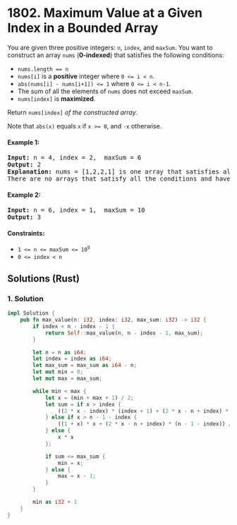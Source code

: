 # 1802. Maximum Value at a Given Index in a Bounded Array
You are given three positive integers: `n`, `index`, and `maxSum`. You want to construct an array `nums` (**0-indexed**) that satisfies the following conditions:

* `nums.length == n`
* `nums[i]` is a **positive** integer where `0 <= i < n`.
* `abs(nums[i] - nums[i+1]) <= 1` where `0 <= i < n-1`.
* The sum of all the elements of `nums` does not exceed `maxSum`.
* `nums[index]` is **maximized**.

Return `nums[index]` *of the constructed array*.

Note that `abs(x)` equals `x` if `x >= 0`, and `-x` otherwise.

#### Example 1:
<pre>
<strong>Input:</strong> n = 4, index = 2,  maxSum = 6
<strong>Output:</strong> 2
<strong>Explanation:</strong> nums = [1,2,2,1] is one array that satisfies all the conditions.
There are no arrays that satisfy all the conditions and have nums[2] == 3, so 2 is the maximum nums[2].
</pre>

#### Example 2:
<pre>
<strong>Input:</strong> n = 6, index = 1,  maxSum = 10
<strong>Output:</strong> 3
</pre>

#### Constraints:
* <code>1 <= n <= maxSum <= 10<sup>9</sup></code>
* `0 <= index < n`

## Solutions (Rust)

### 1. Solution
```Rust
impl Solution {
    pub fn max_value(n: i32, index: i32, max_sum: i32) -> i32 {
        if index < n - index - 1 {
            return Self::max_value(n, n - index - 1, max_sum);
        }

        let n = n as i64;
        let index = index as i64;
        let max_sum = max_sum as i64 - n;
        let mut min = 0;
        let mut max = max_sum;

        while min < max {
            let x = (min + max + 1) / 2;
            let sum = if x > index {
                ((2 * x - index) * (index + 1) + (2 * x - n + index) * (n - 1 - index)) / 2
            } else if x > n - 1 - index {
                ((1 + x) * x + (2 * x - n + index) * (n - 1 - index)) / 2
            } else {
                x * x
            };

            if sum <= max_sum {
                min = x;
            } else {
                max = x - 1;
            }
        }

        min as i32 + 1
    }
}
```
